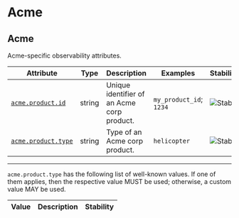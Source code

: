 <!-- NOTE: THIS FILE IS AUTOGENERATED. DO NOT EDIT BY HAND. -->
<!-- see templates/registry/markdown/attribute_namespace.md.j2 -->

# Acme

## Acme

Acme-specific observability attributes.

| Attribute | Type | Description | Examples | Stability |
|---|---|---|---|---|
| <a id="acme-product-id" href="#acme-product-id">`acme.product.id`</a> | string | Unique identifier of an Acme corp product. | `my_product_id`; `1234` | ![Stable](https://img.shields.io/badge/-stable-lightgreen) |
| <a id="acme-product-type" href="#acme-product-type">`acme.product.type`</a> | string | Type of an Acme corp product. | `helicopter` | ![Stable](https://img.shields.io/badge/-stable-lightgreen) |

---

`acme.product.type` has the following list of well-known values. If one of them applies, then the respective value MUST be used; otherwise, a custom value MAY be used.

| Value  | Description | Stability |
|---|---|---|
